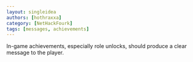 ```yaml
---
layout: singleidea
authors: [hothraxxa]
category: [NetHackFourk]
tags: [messages, achievements]
---
```

In-game achievements, especially role unlocks, should produce a clear message to
the player.
